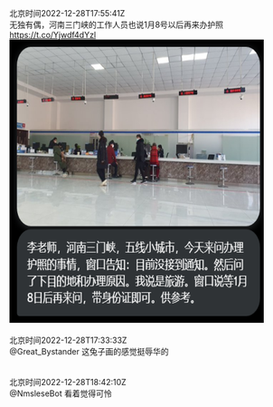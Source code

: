 北京时间2022-12-28T17:55:41Z<br>无独有偶，河南三门峡的工作人员也说1月8号以后再来办护照 https://t.co/Yjwdf4dYzl<br><img src='/temp/image/2022/n-Month-12/1608038973527543809_0.jpg' width='450' height='500'><br><br>北京时间2022-12-28T17:33:33Z<br>@Great_Bystander 这兔子画的感觉挺辱华的<br><br><br>北京时间2022-12-28T18:42:10Z<br>@NmsleseBot 看着觉得可怜<br><br><br>